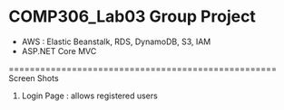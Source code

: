 COMP306_Lab03 Group Project
===================================================

- AWS : Elastic Beanstalk, RDS, DynamoDB, S3, IAM
- ASP.NET Core MVC

===================================================
Screen Shots

1. Login Page : allows registered  users

